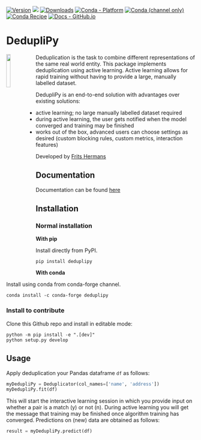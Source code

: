 <!--- BADGES: START --->
[![Version](https://img.shields.io/pypi/v/deduplipy)](https://pypi.org/project/deduplipy/)
![](https://img.shields.io/github/license/fritshermans/deduplipy)
[![Downloads](https://static.pepy.tech/badge/deduplipy)](https://pepy.tech/project/deduplipy)
[![Conda - Platform](https://img.shields.io/conda/pn/conda-forge/deduplipy?logo=anaconda&style=flat)][#conda-forge-package]
[![Conda (channel only)](https://img.shields.io/conda/vn/conda-forge/deduplipy?logo=anaconda&style=flat&color=orange)][#conda-forge-package]
[![Conda Recipe](https://img.shields.io/static/v1?logo=conda-forge&style=flat&color=green&label=recipe&message=deduplipy)][#conda-forge-feedstock]
[![Docs - GitHub.io](https://img.shields.io/static/v1?logo=readthdocs&style=flat&color=pink&label=docs&message=deduplipy)][#docs-package]

[#pypi-package]: https://pypi.org/project/deduplipy/
[#conda-forge-package]: https://anaconda.org/conda-forge/deduplipy
[#conda-forge-feedstock]: https://github.com/conda-forge/deduplipy-feedstock
[#docs-package]: https://deduplipy.readthedocs.io/en/latest/
<!--- BADGES: END --->

# DedupliPy

<a href="https://deduplipy.readthedocs.io/en/latest/"><img src="https://deduplipy.readthedocs.io/en/latest/_images/logo.png" width="15%" height="15%" align="left" /></a>

Deduplication is the task to combine different representations of the same real world entity. This package implements
deduplication using active learning. Active learning allows for rapid training without having to provide a large,
manually labelled dataset.

DedupliPy is an end-to-end solution with advantages over existing solutions:

- active learning; no large manually labelled dataset required
- during active learning, the user gets notified when the model converged and training may be finished
- works out of the box, advanced users can choose settings as desired (custom blocking rules, custom metrics,
  interaction features)

Developed by [Frits Hermans](https://fritshermans.github.io/)

## Documentation

Documentation can be found [here](https://deduplipy.readthedocs.io/en/latest/)

## Installation

### Normal installation

**With pip**

Install directly from PyPI.

```
pip install deduplipy
```

**With conda**

Install using conda from conda-forge channel.

```
conda install -c conda-forge deduplipy
```


### Install to contribute

Clone this Github repo and install in editable mode:

```
python -m pip install -e ".[dev]"
python setup.py develop
```

## Usage

Apply deduplication your Pandas dataframe `df` as follows:

```python
myDedupliPy = Deduplicator(col_names=['name', 'address'])
myDedupliPy.fit(df)
```

This will start the interactive learning session in which you provide input on whether a pair is a match (y) or not (n).
During active learning you will get the message that training may be finished once algorithm training has converged.
Predictions on (new) data are obtained as follows:

```python
result = myDedupliPy.predict(df)
```
